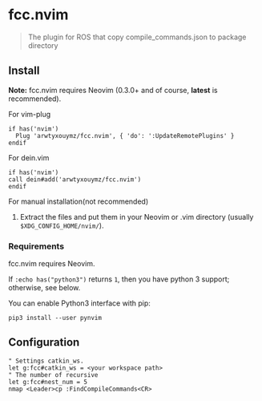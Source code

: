 # fcc.nvim

> The plugin for ROS that copy compile_commands.json to package directory


## Install
**Note:** fcc.nvim requires Neovim (0.3.0+ and of course, **latest** is
recommended).

For vim-plug

```viml
if has('nvim')
  Plug 'arwtyxouymz/fcc.nvim', { 'do': ':UpdateRemotePlugins' }
endif
``````

For dein.vim

```viml
if has('nvim')
call dein#add('arwtyxouymz/fcc.nvim')
endif
```

For manual installation(not recommended)

1. Extract the files and put them in your Neovim or .vim directory
   (usually `$XDG_CONFIG_HOME/nvim/`).

### Requirements

fcc.nvim requires Neovim.

If `:echo has("python3")` returns `1`, then you have python 3 support; otherwise, see below.

You can enable Python3 interface with pip:

    pip3 install --user pynvim


## Configuration

```vim
" Settings catkin_ws.
let g:fcc#catkin_ws = <your workspace path>
" The number of recursive
let g:fcc#nest_num = 5
nmap <Leader>cp :FindCompileCommands<CR>
```
